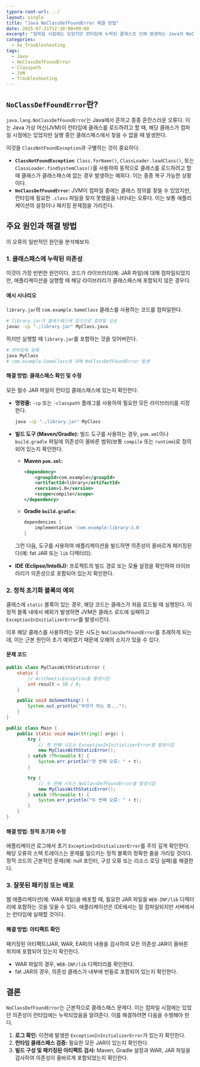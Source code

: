 ```yaml
---
typora-root-url: ../
layout: single
title: "Java NoClassDefFoundError 해결 방법"
date: 2025-07-31T12:30:00+09:00
excerpt: "컴파일 시점에는 있었지만 런타임에 누락된 클래스로 인해 발생하는 Java의 NoClassDefFoundError의 원인을 이해하고 해결합니다. 클래스패스를 확인하고, 의존성을 관리하며, 정적 초기화 실패를 수정하는 방법을 배웁니다."
categories:
  - ko_Troubleshooting
tags:
  - Java
  - NoClassDefFoundError
  - Classpath
  - JVM
  - Troubleshooting
---
```


## `NoClassDefFoundError`란?

`java.lang.NoClassDefFoundError`는 Java에서 흔하고 종종 혼란스러운 오류다. 이는 Java 가상 머신(JVM)이 런타임에 클래스를 로드하려고 할 때, 해당 클래스가 컴파일 시점에는 있었지만 실행 중인 클래스패스에서 찾을 수 없을 때 발생한다.

이것을 `ClassNotFoundException`과 구별하는 것이 중요하다.
*   **`ClassNotFoundException`**: `Class.forName()`, `ClassLoader.loadClass()`, 또는 `ClassLoader.findSystemClass()`를 사용하여 동적으로 클래스를 로드하려고 할 때 클래스가 클래스패스에 없는 경우 발생하는 예외다. 이는 종종 복구 가능한 상황이다.
*   **`NoClassDefFoundError`**: JVM이 컴파일 중에는 클래스 정의를 찾을 수 있었지만, 런타임에 필요한 `.class` 파일을 찾지 못했음을 나타내는 오류다. 이는 보통 애플리케이션의 설정이나 패키징 문제점을 가리킨다.

## 주요 원인과 해결 방법

이 오류의 일반적인 원인을 분석해보자.

### 1. 클래스패스에 누락된 의존성

이것이 가장 빈번한 원인이다. 코드가 라이브러리(예: JAR 파일)에 대해 컴파일되었지만, 애플리케이션을 실행할 때 해당 라이브러리가 클래스패스에 포함되지 않은 경우다.

#### 예시 시나리오

`library.jar`의 `com.example.SomeClass` 클래스를 사용하는 코드를 컴파일한다.

```bash
# library.jar가 클래스패스에 있으므로 컴파일 성공
javac -cp ".;library.jar" MyClass.java
```

하지만 실행할 때 `library.jar`를 포함하는 것을 잊어버린다.

```bash
# 런타임에 실패
java MyClass 
# com.example.SomeClass에 대해 NoClassDefFoundError 발생
```

#### 해결 방법: 클래스패스 확인 및 수정

모든 필수 JAR 파일이 런타임 클래스패스에 있는지 확인한다.

*   **명령줄:** `-cp` 또는 `-classpath` 플래그를 사용하여 필요한 모든 라이브러리를 지정한다.

    ```bash
    java -cp ".;library.jar" MyClass
    ```
*   **빌드 도구 (Maven/Gradle):** 빌드 도구를 사용하는 경우, `pom.xml`이나 `build.gradle` 파일에 의존성이 올바른 범위(보통 `compile` 또는 `runtime`)로 정의되어 있는지 확인한다.

    *   **Maven `pom.xml`:**
        ```xml
        <dependency>
            <groupId>com.example</groupId>
            <artifactId>library</artifactId>
            <version>1.0</version>
            <scope>compile</scope>
        </dependency>
        ```
    *   **Gradle `build.gradle`:**
        ```groovy
        dependencies {
            implementation 'com.example:library:1.0'
        }
        ```
    그런 다음, 도구를 사용하여 애플리케이션을 빌드하면 의존성이 올바르게 패키징된다(예: fat JAR 또는 `lib` 디렉터리).

*   **IDE (Eclipse/IntelliJ):** 프로젝트의 빌드 경로 또는 모듈 설정을 확인하여 라이브러리가 의존성으로 포함되어 있는지 확인한다.

### 2. 정적 초기화 블록의 예외

클래스에 `static` 블록이 있는 경우, 해당 코드는 클래스가 처음 로드될 때 실행된다. 이 정적 블록 내에서 예외가 발생하면 JVM은 클래스 로드에 실패하고 `ExceptionInInitializerError`를 발생시킨다.

이후 해당 클래스를 사용하려는 모든 시도는 `NoClassDefFoundError`를 초래하게 되는데, 이는 근본 원인이 초기 예외였기 때문에 오해의 소지가 있을 수 있다.

#### 문제 코드

```java
public class MyClassWithStaticError {
    static {
        // ArithmeticException을 발생시킴
        int result = 10 / 0; 
    }

    public void doSomething() {
        System.out.println("무언가 하는 중...");
    }
}

public class Main {
    public static void main(String[] args) {
        try {
            // 첫 번째 시도는 ExceptionInInitializerError를 발생시킴
            new MyClassWithStaticError(); 
        } catch (Throwable t) {
            System.err.println("첫 번째 오류: " + t);
        }

        try {
            // 두 번째 시도는 NoClassDefFoundError를 발생시킴
            new MyClassWithStaticError(); 
        } catch (Throwable t) {
            System.err.println("두 번째 오류: " + t);
        }
    }
}
```

#### 해결 방법: 정적 초기화 수정

애플리케이션 로그에서 초기 `ExceptionInInitializerError`를 주의 깊게 확인한다. 해당 오류의 스택 트레이스는 문제를 일으키는 정적 블록의 정확한 줄을 가리킬 것이다. 정적 코드의 근본적인 문제(예: null 포인터, 구성 오류 또는 리소스 로딩 실패)를 해결한다.

### 3. 잘못된 패키징 또는 배포

웹 애플리케이션(예: WAR 파일)을 배포할 때, 필요한 JAR 파일을 `WEB-INF/lib` 디렉터리에 포함하는 것을 잊을 수 있다. 애플리케이션은 IDE에서는 잘 컴파일되지만 서버에서는 런타임에 실패할 것이다.

#### 해결 방법: 아티팩트 확인

패키징된 아티팩트(JAR, WAR, EAR)의 내용을 검사하여 모든 의존성 JAR이 올바른 위치에 포함되어 있는지 확인한다.
*   WAR 파일의 경우, `WEB-INF/lib` 디렉터리를 확인한다.
*   fat JAR의 경우, 의존성 클래스가 내부에 번들로 포함되어 있는지 확인한다.

## 결론

`NoClassDefFoundError`는 근본적으로 클래스패스 문제다. 이는 컴파일 시점에는 있었던 의존성이 런타임에는 누락되었음을 알려준다. 이를 해결하려면 다음을 수행해야 한다.
1.  **로그 확인:** 이전에 발생한 `ExceptionInInitializerError`가 있는지 확인한다.
2.  **런타임 클래스패스 검증:** 필요한 모든 JAR이 있는지 확인한다.
3.  **빌드 구성 및 패키징된 아티팩트 검사:** Maven, Gradle 설정과 WAR, JAR 파일을 검사하여 의존성이 올바르게 포함되었는지 확인한다.
